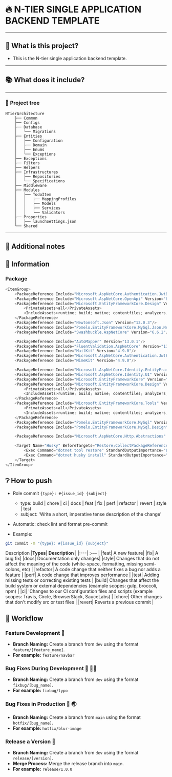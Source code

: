 <!-- markdownlint-disable MD032 MD033-->

# 🔥 **N-TIER SINGLE APPLICATION BACKEND TEMPLATE**

---

## 🤔 **What is this project?**

- This is the N-tier single application backend template.

---

## 📚 **What does it include?**

---

### 🌲 **Project tree**

```
NTierArchitecture
    ├── Common
    ├── Configs
    ├── Database
    │   └── Migrations
    ├── Entities
    │   ├── Configuration
    │   ├── Domain
    │   ├── Enums
    │   └── Exceptions
    ├── Exceptions
    ├── Filters
    ├── Helpers
    ├── Infrastructures
    │   ├── Repositories
    │   └── Specifications
    ├── Middleware
    ├── Modules
    │   ├── TodoItem
    │   │   ├── MappingProfiles
    │   │   ├── Models
    │   │   ├── Services
    │   │   └── Validators
    ├── Properties
    │   ├── launchSettings.json
    └── Shared
```

---

## 📝 **Additional notes**

## 📖 **Information**

### Package

```csharp
<ItemGroup>
    <PackageReference Include="Microsoft.AspNetCore.Authentication.JwtBearer" Version="8.0.12"/>
    <PackageReference Include="Microsoft.AspNetCore.OpenApi" Version="8.0.11"/>
    <PackageReference Include="Microsoft.EntityFrameworkCore.Design" Version="8.0.12">
        <PrivateAssets>all</PrivateAssets>
        <IncludeAssets>runtime; build; native; contentfiles; analyzers; buildtransitive</IncludeAssets>
    </PackageReference>
    <PackageReference Include="Newtonsoft.Json" Version="13.0.3"/>
    <PackageReference Include="Pomelo.EntityFrameworkCore.MySql.Json.Newtonsoft" Version="8.0.2" />
    <PackageReference Include="Swashbuckle.AspNetCore" Version="6.6.2"/>

    <PackageReference Include="AutoMapper" Version="13.0.1"/>
    <PackageReference Include="FluentValidation.AspNetCore" Version="11.3.0"/>
    <PackageReference Include="MailKit" Version="4.9.0"/>
    <PackageReference Include="Microsoft.AspNetCore.Authentication.JwtBearer" Version="8.0.12"/>
    <PackageReference Include="MimeKit" Version="4.9.0"/>

    <PackageReference Include="Microsoft.AspNetCore.Identity.EntityFrameworkCore" Version="8.0.12" />
    <PackageReference Include="Microsoft.AspNetCore.Identity.UI" Version="8.0.12" />
    <PackageReference Include="Microsoft.EntityFrameworkCore" Version="8.0.12" />
    <PackageReference Include="Microsoft.EntityFrameworkCore.Design" Version="8.0.12">
        <PrivateAssets>all</PrivateAssets>
        <IncludeAssets>runtime; build; native; contentfiles; analyzers; buildtransitive</IncludeAssets>
    </PackageReference>
    <PackageReference Include="Microsoft.EntityFrameworkCore.Tools" Version="8.0.12">
        <PrivateAssets>all</PrivateAssets>
        <IncludeAssets>runtime; build; native; contentfiles; analyzers; buildtransitive</IncludeAssets>
    </PackageReference>
    <PackageReference Include="Pomelo.EntityFrameworkCore.MySql" Version="8.0.2" />
    <PackageReference Include="Pomelo.EntityFrameworkCore.MySql.Design" Version="1.1.2" />

    <PackageReference Include="Microsoft.AspNetCore.Http.Abstractions" Version="2.3.0" />

    <Target Name="Husky" BeforeTargets="Restore;CollectPackageReferences" Condition="'$(HUSKY)' != 0">
        <Exec Command="dotnet tool restore" StandardOutputImportance="Low" StandardErrorImportance="High"/>
        <Exec Command="dotnet husky install" StandardOutputImportance="Low" StandardErrorImportance="High" WorkingDirectory=".."/>
    </Target>
</ItemGroup>

```

## ❔ **How to push**

- Role commit
  `{type}: #{issue_id} {subject}`
  - type: build | chore | ci | docs | feat | fix | perf | refactor | revert | style | test
  - subject: 'Write a short, imperative tense description of the change'
- Automatic: check lint and format pre-commit

- Example:

```bash
git commit -m "{type}: #{issue_id} {subject}"
```

Description
|**Types**| **Description** |
|:---| :--- |
|feat| A new feature|
|fix| A bug fix|
|docs| Documentation only changes|
|style| Changes that do not affect the meaning of the code (white-space, formatting, missing semi-colons, etc) |
|refactor| A code change that neither fixes a bug nor adds a feature |
|perf| A code change that improves performance |
|test| Adding missing tests or correcting existing tests |
|build| Changes that affect the build system or external dependencies (example scopes: gulp, broccoli, npm) |
|ci| 'Changes to our CI configuration files and scripts (example scopes: Travis, Circle, BrowserStack, SauceLabs) |
|chore| Other changes that don't modify src or test files |
|revert| Reverts a previous commit |

## 🔗 Workflow

### Feature Development 🚀

- **Branch Naming:** Create a branch from `dev` using the format `feature/[feature_name]`.
- **For example:** `feature/navbar`

### Bug Fixes During Development 🐞 🧑‍💻

- **Branch Naming:** Create a branch from `dev` using the format `fixbug/[bug_name]`.
- **For example:** `fixbug/typo`

### Bug Fixes in Production 🐞 🌏

- **Branch Naming:** Create a branch from `main` using the format `hotfix/[bug_name]`.
- **For example:** `hotfix/blur-image`

### Release a Version 🎢

- **Branch Naming:** Create a branch from `dev` using the format `release/[version]`.
- **Merge Process:** Merge the release branch into `main`.
- **For example:** `release/1.0.0`
